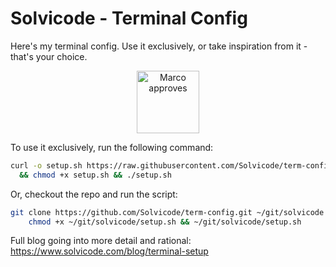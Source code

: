 # Solvicode - Terminal Config

Here's my terminal config. Use it exclusively, or take inspiration from it - that's your choice.

<p align="center">
    <img src="https://media1.tenor.com/m/GLgq34C3PsEAAAAd/mpw-chef.gif" alt="Marco approves" height="100">
</p>

To use it exclusively, run the following command:

```bash
curl -o setup.sh https://raw.githubusercontent.com/Solvicode/term-config/refs/heads/main/setup.sh \
  && chmod +x setup.sh && ./setup.sh
```

Or, checkout the repo and run the script:

```bash
git clone https://github.com/Solvicode/term-config.git ~/git/solvicode && \
    chmod +x ~/git/solvicode/setup.sh && ~/git/solvicode/setup.sh
```

Full blog going into more detail and rational: https://www.solvicode.com/blog/terminal-setup
